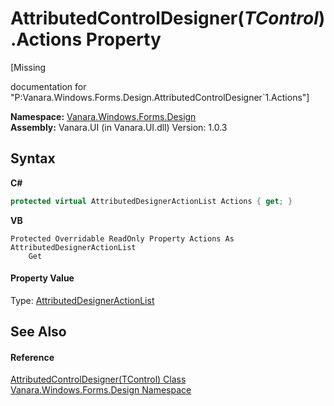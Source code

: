 # AttributedControlDesigner(*TControl*).Actions Property 
 

\[Missing <summary> documentation for "P:Vanara.Windows.Forms.Design.AttributedControlDesigner`1.Actions"\]

**Namespace:**&nbsp;<a href="47183544-7c44-c1e2-cf57-c68e49a55933">Vanara.Windows.Forms.Design</a><br />**Assembly:**&nbsp;Vanara.UI (in Vanara.UI.dll) Version: 1.0.3

## Syntax

**C#**<br />
``` C#
protected virtual AttributedDesignerActionList Actions { get; }
```

**VB**<br />
``` VB
Protected Overridable ReadOnly Property Actions As AttributedDesignerActionList
	Get
```


#### Property Value
Type: <a href="aa763480-e0e1-034e-6eb3-2a3ad5bf65a9">AttributedDesignerActionList</a>

## See Also


#### Reference
<a href="d547f969-a146-1ee2-1283-130d644d2ad7">AttributedControlDesigner(TControl) Class</a><br /><a href="47183544-7c44-c1e2-cf57-c68e49a55933">Vanara.Windows.Forms.Design Namespace</a><br />